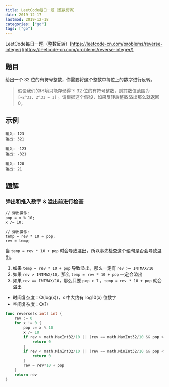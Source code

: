 ```yaml
---
title: LeetCode每日一题（整数反转）
date: 2019-12-17
lastmod: 2019-12-18
categories: ["go"]
tags: ["go"]
---
```


LeetCode每日一题（整数反转）[https://leetcode-cn.com/problems/reverse-integer/](https://leetcode-cn.com/problems/reverse-integer/)
<!--more-->

## 题目

给出一个 32 位的有符号整数，你需要将这个整数中每位上的数字进行反转。
> 假设我们的环境只能存储得下 32 位的有符号整数，则其数值范围为 `[−2^31, 2^31 − 1]`
。请根据这个假设，如果反转后整数溢出那么就返回 0。

## 示例

```
输入: 123
输出: 321

输入: -123
输出: -321

输入: 120
输出: 21
```

## 题解
### 弹出和推入数字 & 溢出前进行检查
```
// 弹出操作:
pop = x % 10;
x /= 10;

// 弹出操作:
temp = rev * 10 + pop;
rev = temp;
```
当 `temp = rev * 10 + pop` 时会导致溢出，所以事先检查这个语句是否会导致溢出。
1. 如果 `temp = rev * 10 + pop` 导致溢出，那么一定有 `rev >= INTMAX/10`
2. 如果 `rev > INTMAX/10`，那么 `temp = rev * 10 + pop` 一定会溢出
3. 如果 `rev == INTMAX/10`，那么只要 `pop > 7` ，`temp = rev * 10 + pop` 就会溢出

- 时间复杂度：O(log(x))，x 中大约有 log10(x) 位数字
- 空间复杂度：O(1)

```go
func reverse(x int) int {
	rev := 0
	for x != 0 {
		pop := x % 10
		x /= 10
		if rev > math.MaxInt32/10 || (rev == math.MaxInt32/10 && pop > 7) {
			return 0
		}
		if rev < math.MinInt32/10 || (rev == math.MinInt32/10 && pop < -8) {
			return 0
		}
		rev = rev*10 + pop
	}
	return rev
}
```
